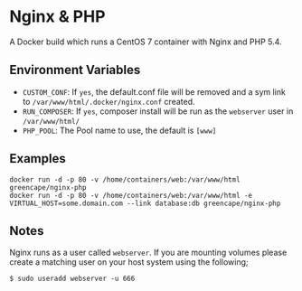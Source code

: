 # Nginx & PHP

A Docker build which runs a CentOS 7 container with Nginx and PHP 5.4.

## Environment Variables

  - `CUSTOM_CONF`: If `yes`, the default.conf file will be removed and a sym link to `/var/www/html/.docker/nginx.conf` created.
  - `RUN_COMPOSER`: If `yes`, composer install will be run as the `webserver` user in `/var/www/html/`
  - `PHP_POOL`: The Pool name to use, the default is `[www]`

## Examples

```
docker run -d -p 80 -v /home/containers/web:/var/www/html greencape/nginx-php
docker run -d -p 80 -v /home/containers/web:/var/www/html -e VIRTUAL_HOST=some.domain.com --link database:db greencape/nginx-php
```

## Notes

Nginx runs as a user called `webserver`. If you are mounting volumes please create a matching user on your host system using the following;

    $ sudo useradd webserver -u 666
